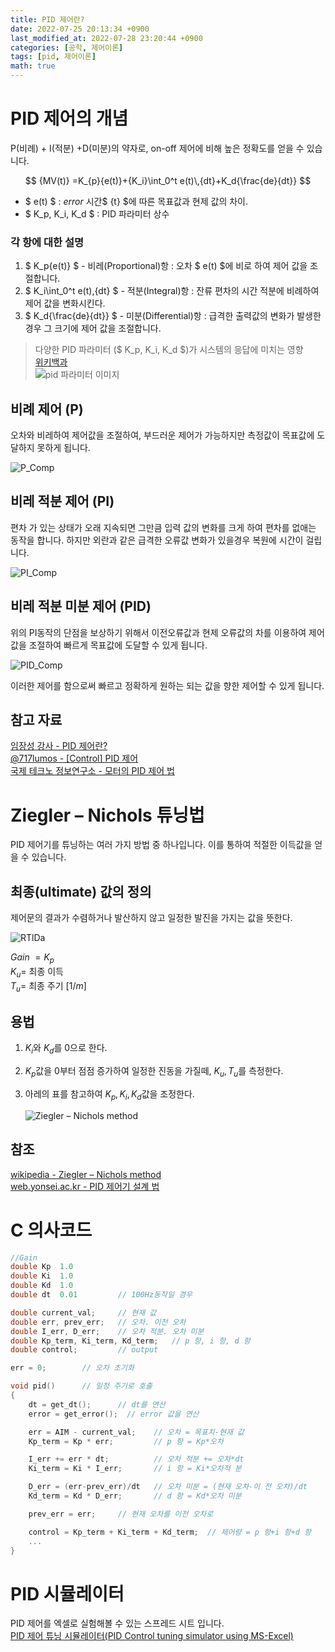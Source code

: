 ```yaml
---
title: PID 제어란?
date: 2022-07-25 20:13:34 +0900
last_modified_at: 2022-07-28 23:20:44 +0900
categories: [공학, 제어이론]
tags: [pid, 제어이론]
math: true
---
```


# PID 제어의 개념
P(비례) + I(적분) +D(미분)의 약자로, on-off 제어에 비해 높은 정확도를 얻을 수 있습니다.

$$
{MV(t)} =K_{p}{e(t)}+{K_i}\int_0^t e(t)\,{dt}+K_d{\frac{de}{dt}}
$$

 - $ e(t) $ : *error* 시간$ {t} $에 따른 목표값과 현제 값의 차이.  
 - $ K_p, K_i, K_d $ : PID 파라미터 상수

### 각 항에 대한 설명
  1. $ K_p{e(t)} $ - 비레(Proportional)항 : 오차 $ e(t) $에 비로 하여 제어 값을 조절합니다. 
  2. $ K_i\int_0^t e(t)\,{dt} $ - 적분(Integral)항 : 잔류 편차의 시간 적분에 비례하여 제어 값을 변화시킨다.
  3. $ K_d{\frac{de}{dt}} $ - 미분(Differential)항 : 급격한 출력값의 변화가 발생한 경우 그 크기에 제어 값을 조절합니다.

 
 > 다양한 PID 파라미터 ($ K_p, K_i, K_d $)가 시스템의 응답에 미치는 영향   
 [위키백과](https://ko.wikipediA.org/wiki/PID_제어기)  
 > ![pid 파라미터 이미지](https://upload.wikimedia.org/wikipedia/commons/3/33/PID_Compensation_Animated.gif)


## 비례 제어 (P)

오차와 비레하여 제어값을 조절하여, 부드러운 제어가 가능하지만 측정값이 목표값에 도달하지 못하게 됩니다.  

![P_Comp](https://user-images.githubusercontent.com/16241081/181533070-652c6a42-06e4-40d2-9e16-4dc23d030b63.gif)

## 비레 적분 제어 (PI)

편차 가 있는 상태가 오래 지속되면 그만큼 입력 값의 변화를 크게 하여 편차를 없애는 동작을 합니다. 하지만 외란과 같은 급격한 오류값 변화가 있을경우 복원에 시간이 걸립니다.

![PI_Comp](https://user-images.githubusercontent.com/16241081/181533305-c8cf9665-e6e4-4bd0-9ac1-e3a27bbad1d4.gif)
 
## 비레 적분 미분 제어 (PID)

위의 PI동작의 단점을 보상하기 위해서 이전오류값과 현제 오류값의 차를 이용하여 제어값을 조절하여 빠르게 목표값에 도달할 수 있게 됩니다.

![PID_Comp](https://user-images.githubusercontent.com/16241081/181533488-5f96fc20-7fa1-40c1-9d88-84ba7dde27fa.gif)

이러한 제어를 함으로써 빠르고 정확하게 원하는 되는 값을 향한 제어할 수 있게 됩니다.

## 참고 자료
[임장성 강사 - PID 제어란?](https://m.blog.naver.com/jsrhim516/222015965919)  
[@717lumos - [Control] PID 제어](https://velog.io/@717lumos/Control-PID-%EC%A0%9C%EC%96%B4)  
[국제 테크노 정보연구소 - 모터의 PID 제어 법](http://www.ktechno.co.kr/pictech/motor05.html)

# Ziegler – Nichols 튜닝법

PID 제어기를 튜닝하는 여러 가지 방법 중 하나입니다. 이를 통하여 적절한 이득값을 얻을 수 있습니다.

## 최종(ultimate) 값의 정의

제어문의 결과가 수렴하거나 발산하지 않고 일정한 발진을 가지는 값을 뜻한다.

![RTlDa](https://user-images.githubusercontent.com/16241081/180764234-9ca9d990-28ed-4d39-bc5e-0b6c27a5a821.png)

*Gain* $=K_p$  
$K_u=$ 최종 이득  
$T_u=$ 최종 주기 $[1/m]$

## 용법

1. $K_i$와 $K_d$를 0으로 한다.
2. $K_p$값을 0부터 점점 증가하여 일정한 진동을 가질떼, $K_u, T_u$를 측정한다.
3. 아레의 표를 참고하여 $K_p, K_i, K_d$값을 조정한다.

   ![Ziegler – Nichols method](https://user-images.githubusercontent.com/16241081/180764375-87323f14-7494-49f5-a4a3-cfde02a08b22.png)

## 참조  
[wikipedia - Ziegler – Nichols method](https://en.wikipedia.org/wiki/Ziegler%E2%80%93Nichols_method)  
[web.yonsei.ac.kr - PID 제어기 설계 법](https://web.yonsei.aC.kr/hgjung/Lectures/PME306/B10.%20PID%20%EC%A0%9C%EC%96%B4%EA%B8%B0%20%EC%84%A4%EA%B3%84%EB%B2%95.pdf)
# C 의사코드 
```c
//Gain
double Kp  1.0
double Ki  1.0
double Kd  1.0
double dt  0.01         // 100Hz동작일 경우

double current_val;     // 현재 값
double err, prev_err;   // 오차. 이전 오차
double I_err, D_err;    // 오차 적분. 오차 미분
double Kp_term, Ki_term, Kd_term;   // p 항, i 항, d 항
double control;         // output

err = 0;        // 오차 초기화

void pid()      // 일정 주기로 호출
{
    dt = get_dt();      // dt를 연산
    error = get_error();  // error 값을 연산

    err = AIM - current_val;    // 오차 = 목표치-현재 값
    Kp_term = Kp * err;         // p 항 = Kp*오차

    I_err += err * dt;          // 오차 적분 += 오차*dt
    Ki_term = Ki * I_err;       // i 항 = Ki*오차적 분

    D_err = (err-prev_err)/dt   // 오차 미분 = (현재 오차-이 전 오차)/dt
    Kd_term = Kd * D_err;       // d 항 = Kd*오차 미분

    prev_err = err;     // 현재 오차를 이전 오차로

    control = Kp_term + Ki_term + Kd_term;  // 제어량 = p 항+i 항+d 항
    ...
}
```

# PID 시뮬레이터

PID 제어를 엑셀로 실험해볼 수 있는 스프레드 시트 입니다.  
[PID 제어 튜닝 시뮬레이터(PID Control tuning simulator using MS-Excel)](https://kmtune.tistory.com/61)
